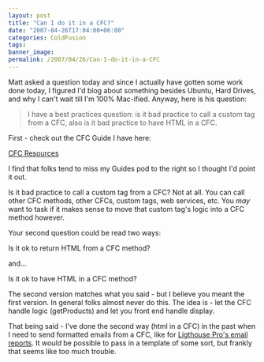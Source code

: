 ```yaml
---
layout: post
title: "Can I do it in a CFC?"
date: "2007-04-26T17:04:00+06:00"
categories: ColdFusion 
tags: 
banner_image: 
permalink: /2007/04/26/Can-I-do-it-in-a-CFC
---
```


Matt asked a question today and since I actually have gotten some work done today, I figured I'd blog about something besides Ubuntu, Hard Drives, and why I can't wait till I'm 100% Mac-ified. Anyway, here is his question:

<blockquote>
I have a best practices question: is it bad practice to call a custom tag from a CFC, also is it bad practice to have HTML in a CFC.
</blockquote>

First - check out the CFC Guide I have here: 

<a href="http://www.raymondcamden.com/page.cfm/CFC-Resources">CFC Resources</a>

I find that folks tend to miss my Guides pod to the right so I thought I'd point it out. 

Is it bad practice to call a custom tag from a CFC? Not at all. You can call other CFC methods, other CFCs, custom tags, web services, etc. You <i>may</i> want to task if it makes sense to move that custom tag's logic into a CFC method however. 

Your second question could be read two ways: 

Is it ok to return HTML from a CFC method?

and...

Is it ok to have HTML in a CFC method?

The second version matches what you said - but I believe you meant the first version. In general folks almost never do this. The idea is - let the CFC handle logic (getProducts) and let you front end handle display. 

That being said - I've done the second way (html in a CFC) in the past when I need to send formatted emails from a CFC, like for <a href="http://lighthousepro.riaforge.org">Ligthouse Pro's email reports</a>. It <i>would</i> be possible to pass in a template of some sort, but frankly that seems like too much trouble.